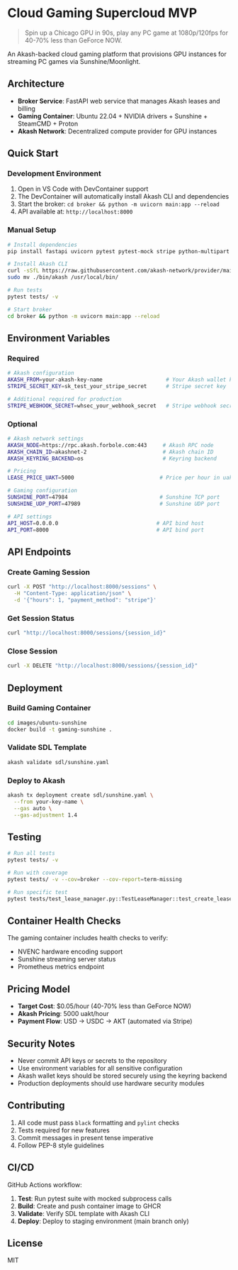 # Cloud Gaming Supercloud MVP

> Spin up a Chicago GPU in 90s, play any PC game at 1080p/120fps for 40-70% less than GeForce NOW.

An Akash-backed cloud gaming platform that provisions GPU instances for streaming PC games via Sunshine/Moonlight.

## Architecture

- **Broker Service**: FastAPI web service that manages Akash leases and billing
- **Gaming Container**: Ubuntu 22.04 + NVIDIA drivers + Sunshine + SteamCMD + Proton
- **Akash Network**: Decentralized compute provider for GPU instances

## Quick Start

### Development Environment

1. Open in VS Code with DevContainer support
2. The DevContainer will automatically install Akash CLI and dependencies
3. Start the broker: `cd broker && python -m uvicorn main:app --reload`
4. API available at: `http://localhost:8000`

### Manual Setup

```bash
# Install dependencies
pip install fastapi uvicorn pytest pytest-mock stripe python-multipart

# Install Akash CLI
curl -sSfL https://raw.githubusercontent.com/akash-network/provider/main/install.sh | sh
sudo mv ./bin/akash /usr/local/bin/

# Run tests
pytest tests/ -v

# Start broker
cd broker && python -m uvicorn main:app --reload
```

## Environment Variables

### Required

```bash
# Akash configuration
AKASH_FROM=your-akash-key-name                    # Your Akash wallet key name
STRIPE_SECRET_KEY=sk_test_your_stripe_secret      # Stripe secret key

# Additional required for production
STRIPE_WEBHOOK_SECRET=whsec_your_webhook_secret   # Stripe webhook secret
```

### Optional

```bash
# Akash network settings
AKASH_NODE=https://rpc.akash.forbole.com:443     # Akash RPC node
AKASH_CHAIN_ID=akashnet-2                        # Akash chain ID
AKASH_KEYRING_BACKEND=os                         # Keyring backend

# Pricing
LEASE_PRICE_UAKT=5000                           # Price per hour in uakt

# Gaming configuration
SUNSHINE_PORT=47984                             # Sunshine TCP port
SUNSHINE_UDP_PORT=47989                         # Sunshine UDP port

# API settings
API_HOST=0.0.0.0                               # API bind host
API_PORT=8000                                  # API bind port
```

## API Endpoints

### Create Gaming Session
```bash
curl -X POST "http://localhost:8000/sessions" \
  -H "Content-Type: application/json" \
  -d '{"hours": 1, "payment_method": "stripe"}'
```

### Get Session Status
```bash
curl "http://localhost:8000/sessions/{session_id}"
```

### Close Session
```bash
curl -X DELETE "http://localhost:8000/sessions/{session_id}"
```

## Deployment

### Build Gaming Container
```bash
cd images/ubuntu-sunshine
docker build -t gaming-sunshine .
```

### Validate SDL Template
```bash
akash validate sdl/sunshine.yaml
```

### Deploy to Akash
```bash
akash tx deployment create sdl/sunshine.yaml \
  --from your-key-name \
  --gas auto \
  --gas-adjustment 1.4
```

## Testing

```bash
# Run all tests
pytest tests/ -v

# Run with coverage
pytest tests/ -v --cov=broker --cov-report=term-missing

# Run specific test
pytest tests/test_lease_manager.py::TestLeaseManager::test_create_lease_success -v
```

## Container Health Checks

The gaming container includes health checks to verify:
- NVENC hardware encoding support
- Sunshine streaming server status
- Prometheus metrics endpoint

## Pricing Model

- **Target Cost**: $0.05/hour (40-70% less than GeForce NOW)
- **Akash Pricing**: 5000 uakt/hour
- **Payment Flow**: USD → USDC → AKT (automated via Stripe)

## Security Notes

- Never commit API keys or secrets to the repository
- Use environment variables for all sensitive configuration
- Akash wallet keys should be stored securely using the keyring backend
- Production deployments should use hardware security modules

## Contributing

1. All code must pass `black` formatting and `pylint` checks
2. Tests required for new features
3. Commit messages in present tense imperative
4. Follow PEP-8 style guidelines

## CI/CD

GitHub Actions workflow:
1. **Test**: Run pytest suite with mocked subprocess calls
2. **Build**: Create and push container image to GHCR
3. **Validate**: Verify SDL template with Akash CLI
4. **Deploy**: Deploy to staging environment (main branch only)

## License

MIT